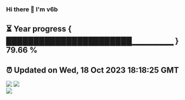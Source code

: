 ### Hi there 👋  I'm v6b  
⏳ Year progress { ███████████████████████▁▁▁▁▁▁▁ } 79.66 %
---
⏰ Updated on Wed, 18 Oct 2023 18:18:25 GMT
---
![](https://github-readme-stats.vercel.app/api?username=v6b&bg_color=30,e96443,904e95&title_color=fff&text_color=fff&layout=compact)
![](https://github-readme-stats.vercel.app/api/top-langs/?username=v6b&layout=compact&bg_color=30,e96443,904e95&title_color=fff&text_color=fff)  
![](https://gcore.jsdelivr.net/gh/v6b/v6b@main/assets/github-contribution-grid-snake.svg)

